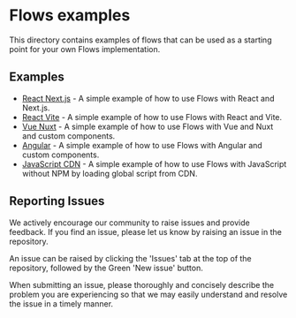 # Flows examples

This directory contains examples of flows that can be used as a starting point for your own Flows implementation.

## Examples

- [React Next.js](./react/next) - A simple example of how to use Flows with React and Next.js.
- [React Vite](./react/vite) - A simple example of how to use Flows with React and Vite.
- [Vue Nuxt](./vue/nuxt-custom-components) - A simple example of how to use Flows with Vue and Nuxt and custom components.
- [Angular](./angular) - A simple example of how to use Flows with Angular and custom components.
- [JavaScript CDN](./js//cdn) - A simple example of how to use Flows with JavaScript without NPM by loading global script from CDN.

## Reporting Issues

We actively encourage our community to raise issues and provide feedback. If you find an issue, please let us know by raising an issue in the repository.

An issue can be raised by clicking the 'Issues' tab at the top of the repository, followed by the Green 'New issue' button.

When submitting an issue, please thoroughly and concisely describe the problem you are experiencing so that we may easily understand and resolve the issue in a timely manner.
